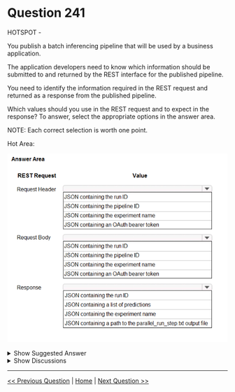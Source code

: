 # Question 241

HOTSPOT -

You publish a batch inferencing pipeline that will be used by a business application.

The application developers need to know which information should be submitted to and returned by the REST interface for the published pipeline.

You need to identify the information required in the REST request and returned as a response from the published pipeline.

Which values should you use in the REST request and to expect in the response? To answer, select the appropriate options in the answer area.

NOTE: Each correct selection is worth one point.

Hot Area:

![Question Image](images/q241_q_0023800001.png)

<details>
  <summary>Show Suggested Answer</summary>

  <img src="images/q241_ans_0_0023900001.png" alt="Answer Image"><br>
<p>Box 1: JSON containing an OAuth bearer token</p>
<p>Specify your authentication header in the request.</p>
<p>To run the pipeline from the REST endpoint, you need an OAuth2 Bearer-type authentication header.</p>
<p>Box 2: JSON containing the experiment name</p>
<p>Add a JSON payload object that has the experiment name.</p>
<p>Example:</p>
<p>rest_endpoint = published_pipeline.endpoint</p>
<p>response = requests.post(rest_endpoint,</p>
<p>headers=auth_header,</p>
<p>json={&quot;ExperimentName&quot;: &quot;batch_scoring&quot;,</p>
<p>&quot;ParameterAssignments&quot;: {&quot;process_count_per_node&quot;: 6}})</p>
<p>run_id = response.json()[&quot;Id&quot;]</p>
<p>Box 3: JSON containing the run ID</p>
<p>Make the request to trigger the run. Include code to access the Id key from the response dictionary to get the value of the run ID.</p>
<p>Reference:</p>
<p>https://docs.microsoft.com/en-us/azure/machine-learning/tutorial-pipeline-batch-scoring-classification</p>

</details>

<details>
  <summary>Show Discussions</summary>

<blockquote><p><strong>datamijn</strong> <code>(Mon 02 Aug 2021 09:00)</code> - <em>Upvotes: 9</em></p><p>on exam 2/8/2021</p></blockquote>
<blockquote><p><strong>YipingRuan</strong> <code>(Sun 25 Jul 2021 02:53)</code> - <em>Upvotes: 8</em></p><p>response = requests.post(rest_endpoint, 
                         headers=auth_header, 
                         json={&quot;ExperimentName&quot;: &quot;Tutorial-Batch-Scoring&quot;,
                               &quot;ParameterAssignments&quot;: {&quot;process_count_per_node&quot;: 6}})
run_id = response.json()[&quot;Id&quot;]

https://docs.microsoft.com/en-us/azure/machine-learning/tutorial-pipeline-batch-scoring-classification</p></blockquote>
<blockquote><p><strong>gunn_m</strong> <code>(Sun 24 Nov 2024 20:30)</code> - <em>Upvotes: 1</em></p><p>I didn&#x27;t find this in the V2 documentation, can you help me by sending the updated link?</p></blockquote>
<blockquote><p><strong>PI_Team</strong> <code>(Tue 05 Dec 2023 10:42)</code> - <em>Upvotes: 4</em></p><p>In the Request Header, you should select &quot;JSON containing an OAuth bearer token&quot;.

In the Request Body, you should select &quot;JSON containing the pipeline ID&quot; ---&gt; The run ID would not be included here because it is generated after the pipeline is initiated, and the experiment name is typically not required in the request body for a pipeline execution.

The Response will contain the &quot;JSON containing the run ID&quot; because it is generated after the pipeline runs. It should also contain &quot;JSON containing a list of predictions&quot; since this is the output of a batch inference pipeline. And if the pipeline is configured to save outputs to a file, &quot;JSON containing a path to the parallel_run_step.txt output file&quot; would also be included.

SaM</p></blockquote>
<blockquote><p><strong>gunn_m</strong> <code>(Sun 24 Nov 2024 20:30)</code> - <em>Upvotes: 1</em></p><p>I didn&#x27;t find this in the V2 documentation, can you help me by sending the updated link?</p></blockquote>
<blockquote><p><strong>james2033</strong> <code>(Thu 19 Oct 2023 03:36)</code> - <em>Upvotes: 1</em></p><p>The answer is correct.

- Request header: OAuth bear token
- Request body: Experiment name
- Response: run_id

Request https://learn.microsoft.com/en-us/azure/machine-learning/how-to-deploy-pipelines?view=azureml-api-1#run-a-published-pipeline

https://learn.microsoft.com/en-us/azure/machine-learning/how-to-deploy-pipelines?view=azureml-api-1#run-a-published-pipeline-using-c

[DataContract]
public class SubmitPipelineRunRequest
{
    [DataMember]
    public string ExperimentName { get; set; }
...

Return run_id: https://learn.microsoft.com/en-us/azure/machine-learning/how-to-deploy-pipelines?view=azureml-api-1#submit-a-job-to-a-pipeline-endpoint</p></blockquote>
<blockquote><p><strong>orionduo</strong> <code>(Thu 31 Aug 2023 06:36)</code> - <em>Upvotes: 1</em></p><p>correct
https://learn.microsoft.com/en-us/azure/machine-learning/how-to-deploy-pipelines?view=azureml-api-1</p></blockquote>
<blockquote><p><strong>phdykd</strong> <code>(Thu 20 Jul 2023 02:01)</code> - <em>Upvotes: 2</em></p><p>Request Header:
JSON containing an OAuth bearer token

Request Body:
JSON containing the pipeline ID

Response:
JSON containing the run ID
JSON containing a list of predictions</p></blockquote>
<blockquote><p><strong>fhlos</strong> <code>(Wed 28 Jun 2023 12:12)</code> - <em>Upvotes: 2</em></p><p>Not correct answer. Correct from ChatGPT is:
The values required in the REST request and expected in the response for the published pipeline are as follows:

Request Header: JSON containing an Auth bearer token
Request Body: JSON containing the run ID
Response: JSON containing the run ID and JSON containing a list of predictions</p></blockquote>
<blockquote><p><strong>Yuriy_Ch</strong> <code>(Wed 08 Mar 2023 12:19)</code> - <em>Upvotes: 2</em></p><p>on exam 07/March/2023</p></blockquote>
<blockquote><p><strong>Manjari_002</strong> <code>(Sun 06 Aug 2023 05:09)</code> - <em>Upvotes: 1</em></p><p>Ans&gt;&gt;???</p></blockquote>
<blockquote><p><strong>racnaoamo</strong> <code>(Thu 19 May 2022 07:56)</code> - <em>Upvotes: 6</em></p><p>on exam 18-5-22</p></blockquote>
<blockquote><p><strong>TheYazan</strong> <code>(Mon 21 Feb 2022 09:50)</code> - <em>Upvotes: 1</em></p><p>request_headers = { &quot;Content-Type&quot;:&quot;application/json&quot;,
                    &quot;Authorization&quot;:&quot;Bearer &quot; + key_or_token }

# Call the service
response = requests.post(url = endpoint,
                         data = json_data,
                         headers = request_headers)
https://docs.microsoft.com/en-us/learn/modules/register-and-deploy-model-with-amls/3-consume-model</p></blockquote>
<blockquote><p><strong>Crusader2k13</strong> <code>(Mon 19 Dec 2022 23:40)</code> - <em>Upvotes: 1</em></p><p>We are talking about batch inference, your link is the documentation for realtime inference!</p></blockquote>
<blockquote><p><strong>snsnsnsn</strong> <code>(Fri 03 Sep 2021 07:33)</code> - <em>Upvotes: 2</em></p><p>on 2/9/21</p></blockquote>
<blockquote><p><strong>ljljljlj</strong> <code>(Sun 11 Jul 2021 14:08)</code> - <em>Upvotes: 3</em></p><p>On exam 2021/7/10</p></blockquote>

</details>

---

[<< Previous Question](question_240.md) | [Home](/index.md) | [Next Question >>](question_242.md)

